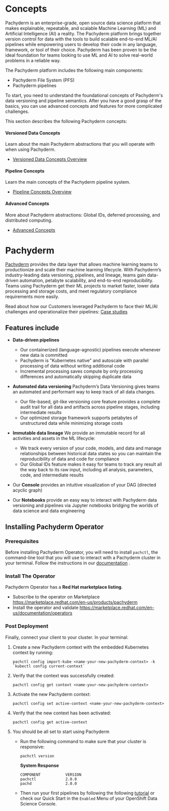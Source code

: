 # Concepts

Pachyderm is an enterprise-grade, open source data science platform that
makes explainable, repeatable, and scalable Machine Learning (ML) and
Artificial Intelligence (AI) a reality. The Pachyderm platform brings
together version control for data with the tools to build scalable
end-to-end ML/AI pipelines while empowering users to develop their
code in any language, framework, or tool of their choice. Pachyderm
has been proven to be the ideal foundation for teams looking to
use ML and AI to solve real-world problems in a reliable way.

The Pachyderm platform includes the following main components:

- Pachyderm File System (PFS)
- Pachyderm pipelines

To start, you need to understand the foundational concepts of Pachyderm's
data versioning and pipeline semantics. After you have a good grasp of
the basics, you can use advanced concepts and features for more
complicated challenges.

This section describes the following Pachyderm concepts:

<div class="row">
  <div class="column-2">
    <div class="card-square mdl-card mdl-shadow--2dp">
      <div class="mdl-card__title mdl-card--expand">
        <h4 class="mdl-card__title-text">Versioned Data Concepts &nbsp;&nbsp; &nbsp;<i class="fa fa-rocket"></i></h4>
      </div>
      <div class="mdl-card__supporting-text">
        Learn about the main Pachyderm abstractions that
        you will operate with when using Pachyderm.
      </div>
      <div class="mdl-card__actions mdl-card--border">
          <ul>
            <li><a href="data-concepts/" class="md-typeset md-link">
            Versioned Data Concepts Overview
            </a>
            </li>
          </ul>
      </div>
    </div>
  </div>
  <div class="column-2">
    <div class="card-square mdl-card mdl-shadow--2dp">
      <div class="mdl-card__title mdl-card--expand">
        <h4 class="mdl-card__title-text">Pipeline Concepts &nbsp;&nbsp;&nbsp;<i class="fa fa-cogs"></i></h4>
      </div>
      <div class="mdl-card__supporting-text">
        Learn the main concepts of the Pachyderm
        pipeline system.
      </div>
      <div class="mdl-card__actions mdl-card--border">
          <ul>
            <li><a href="pipeline-concepts/" class="md-typeset md-link">
            Pipeline Concepts Overview
           </a>
          </li>
       </div>
     </div>
  </div>
</div>
<div class="row">
  <div class="column-2">
    <div class="card-square mdl-card mdl-shadow--2dp">
      <div class="mdl-card__title mdl-card--expand">
        <h4 class="mdl-card__title-text">Advanced Concepts &nbsp;&nbsp; &nbsp;<i class="fa fa-rocket"></i></h4>
      </div>
      <div class="mdl-card__supporting-text">
        More about Pachyderm abstractions: Global IDs, 
        deferred processing, and distributed computing.
      </div>
      <div class="mdl-card__actions mdl-card--border">
          <ul>
            <li><a href="../concepts/advanced-concepts/globalID/" class="md-typeset md-link">
            Advanced Concepts
            </a>
            </li>
          </ul>
      </div>
    </div>
  </div>
  <div class="column-2">
  </div>
</div>





# Pachyderm

[Pachyderm](https://www.pachyderm.com/) provides the data layer that allows machine learning teams to productionize and scale their machine learning lifecycle. With Pachyderm’s industry-leading data versioning, pipelines, and lineage, teams gain data-driven automation, petabyte scalability, and end-to-end reproducibility. Teams using Pachyderm get their ML projects to market faster, lower data processing and storage costs, and meet regulatory compliance requirements more easily.

Read about how our Customers leveraged Pachyderm to face their ML/AI challenges and operationalize their pipelines: [Case studies](https://www.pachyderm.com/case-studies/)

## Features include

- **Data-driven pipelines**
    - Our containerized (language-agnostic) pipelines execute whenever new data is committed
    - Pachyderm is "Kubernetes native" and autoscale with parallel processing of data without writing additional code
    - Incremental processing saves compute by only processing differences and automatically skipping duplicate data

- **Automated data versioning**
    Pachyderm’s Data Versioning gives teams an automated and performant way to keep track of all data changes.
    - Our file-based, git-like versioning core feature provides a complete audit trail for all data and artifacts across pipeline stages, including intermediate results
    - Our optimized storage framework supports petabytes of unstructured data while minimizing storage costs

- **Immutable data lineage**
    We provide an immutable record for all activities and assets in the ML lifecycle:
    - We track every version of your code, models, and data and manage relationships between historical data states so you can maintain the reproducibility of data and code for compliance
    - Our Global IDs feature makes it easy for teams to track any result all the way back to its raw input, including all analysis, parameters, code, and intermediate results

- Our **Console** provides an intuitive visualization of your DAG (directed acyclic graph)

- Our **Notebooks** provide an easy way to interact with Pachyderm data versioning and pipelines via Jupyter notebooks bridging the worlds of data science and data engineering

## Installing Pachyderm Operator

### Prerequisites
Before installing Pachyderm Operator, you will need to install `pachctl`, the command-line tool that you will use to interact with a Pachyderm cluster in your terminal.
Follow the instructions in our [documentation](https://docs.pachyderm.com/2.0.x-rc/getting_started/local_installation/#install-pachctl) .

### Install The Operator
Pachyderm Operator has a **Red Hat marketplace listing**.

- Subscribe to the operator on Marketplace
  https://marketplace.redhat.com/en-us/products/pachyderm
- Install the operator and validate
  https://marketplace.redhat.com/en-us/documentation/operators

### Post Deployment
Finally, connect your client to your cluster.
In your terminal:

1. Create a new Pachyderm context with the embedded Kubernetes context by running:

    ```
    pachctl config import-kube <name-your-new-pachyderm-context> -k `kubectl config current-context`
    ```

1. Verify that the context was successfully created:

    ```
    pachctl config get context <name-your-new-pachyderm-context>
    ```

1. Activate the new Pachyderm context:

    ```
    pachctl config set active-context <name-your-new-pachyderm-context>
    ```

1. Verify that the new context has been activated:

    ```
    pachctl config get active-context
    ```

1. You should be all set to start using Pachyderm

    * Run the following command to make sure that your cluster is responsive:
        ```
        pachctl version
        ```
        **System Response**
        ```
        COMPONENT           VERSION
        pachctl             2.0.0
        pachd               2.0.0
        ```
    * Then run your first pipelines by following the following [tutorial](https://docs.pachyderm.com/latest/getting_started/beginner_tutorial/) or check our Quick Start in the `Enabled` Menu of your OpenShift Data Science Console.

    